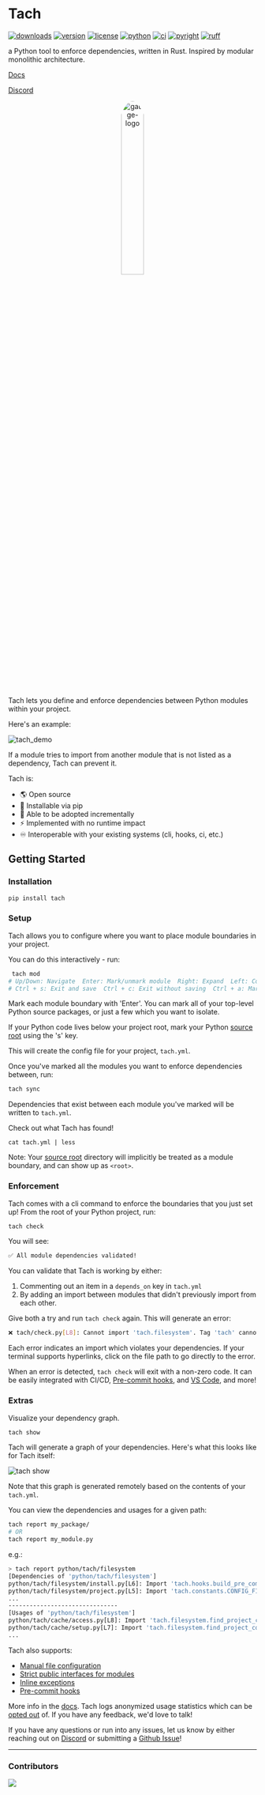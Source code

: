 
# Tach

[![downloads](https://static.pepy.tech/badge/tach/month)](https://pepy.tech/project/tach)
[![version](https://img.shields.io/pypi/v/tach.svg)](https://pypi.Python.org/pypi/tach)
[![license](https://img.shields.io/pypi/l/tach.svg)](https://pypi.Python.org/pypi/tach)
[![python](https://img.shields.io/pypi/pyversions/tach.svg)](https://pypi.Python.org/pypi/tach)
[![ci](https://github.com/gauge-sh/tach/actions/workflows/ci.yml/badge.svg)](https://github.com/gauge-sh/tach/actions/workflows/ci.yml)
[![pyright](https://microsoft.github.io/pyright/img/pyright_badge.svg)](https://microsoft.github.io/pyright/)
[![ruff](https://img.shields.io/endpoint?url=https://raw.githubusercontent.com/astral-sh/ruff/main/assets/badge/v2.json)](https://github.com/astral-sh/ruff)

a Python tool to enforce dependencies, written in Rust. Inspired by modular monolithic architecture.

[Docs](https://docs.gauge.sh)

[Discord](https://discord.gg/Kz2TnszerR)

<div align="center">
    <img src="docs/assets/light_logo.png" alt="gauge-logo" width="30%"  style="border-radius: 50%; padding-bottom: 20px"/>
</div>

Tach lets you define and enforce dependencies between Python modules within your project.

Here's an example:

![tach_demo](https://github.com/gauge-sh/tach/assets/10570340/6fc1e9b4-5a78-4330-a329-9187bd9c374d)

If a module tries to import from another module that is not listed as a dependency, Tach can prevent it.

Tach is:
- 🌎 Open source
- 🐍 Installable via pip
- 🔧 Able to be adopted incrementally
- ⚡  Implemented with no runtime impact
- ♾️ Interoperable with your existing systems (cli, hooks, ci, etc.)

## Getting Started

### Installation
```bash
pip install tach
```
### Setup
Tach allows you to configure where you want to place module boundaries in your project.

You can do this interactively - run:
```bash
 tach mod
# Up/Down: Navigate  Enter: Mark/unmark module  Right: Expand  Left: Collapse  Ctrl + Up: Jump to parent
# Ctrl + s: Exit and save  Ctrl + c: Exit without saving  Ctrl + a: Mark/unmark all
```
Mark each module boundary with 'Enter'. You can mark all of your top-level Python source packages, or just a few which you want to isolate.

If your Python code lives below your project root, mark your Python [source root](https://docs.gauge.sh/usage/configuration#source-root) using the 's' key.

This will create the config file for your project, `tach.yml`.

Once you've marked all the modules you want to enforce dependencies between, run:
```bash
tach sync
```
Dependencies that exist between each module you've marked will be written to `tach.yml`.

Check out what Tach has found! 
```
cat tach.yml | less
```

Note: Your [source root](https://docs.gauge.sh/usage/configuration#source-root) directory will implicitly be treated as a module boundary, and can show up as `<root>`.

### Enforcement
Tach comes with a cli command to enforce the boundaries that you just set up! From the root of your Python project, run:
```bash
tach check
```
You will see:
```bash
✅ All module dependencies validated!
```

You can validate that Tach is working by either:
1. Commenting out an item in a `depends_on` key in `tach.yml`
2. By adding an import between modules that didn't previously import from each other. 

Give both a try and run `tach check` again. This will generate an error:
```bash
❌ tach/check.py[L8]: Cannot import 'tach.filesystem'. Tag 'tach' cannot depend on 'tach.filesystem'. 
```

Each error indicates an import which violates your dependencies. If your terminal supports hyperlinks, click on the file path to go directly to the error.

When an error is detected, `tach check` will exit with a non-zero code. It can be easily integrated with CI/CD, [Pre-commit hooks](https://docs.gauge.sh/usage/commands#tach-install), and [VS Code](https://marketplace.visualstudio.com/items?itemName=Gauge.tach), and more!

### Extras

Visualize your dependency graph.
```bash
tach show
```
Tach will generate a graph of your dependencies. Here's what this looks like for Tach itself:

![tach show](docs/assets/tach_show.png)

Note that this graph is generated remotely based on the contents of your `tach.yml`.

You can view the dependencies and usages for a given path:
```bash
tach report my_package/
# OR
tach report my_module.py
```
e.g.:
```bash
> tach report python/tach/filesystem
[Dependencies of 'python/tach/filesystem']
python/tach/filesystem/install.py[L6]: Import 'tach.hooks.build_pre_commit_hook_content'
python/tach/filesystem/project.py[L5]: Import 'tach.constants.CONFIG_FILE_NAME'
...
-------------------------------
[Usages of 'python/tach/filesystem']
python/tach/cache/access.py[L8]: Import 'tach.filesystem.find_project_config_root'
python/tach/cache/setup.py[L7]: Import 'tach.filesystem.find_project_config_root'
...
```

Tach also supports:

- [Manual file configuration](https://docs.gauge.sh/usage/configuration)
- [Strict public interfaces for modules](https://docs.gauge.sh/usage/strict-mode/)
- [Inline exceptions](https://docs.gauge.sh/usage/tach-ignore)
- [Pre-commit hooks](https://docs.gauge.sh/usage/commands#tach-install)


More info in the [docs](https://docs.gauge.sh/). Tach logs anonymized usage statistics which can be [opted out](https://docs.gauge.sh/usage/faq/) of.
If you have any feedback, we'd love to talk!

If you have any questions or run into any issues, let us know by either reaching out on [Discord](https://discord.gg/Kz2TnszerR) or submitting a [Github Issue](https://github.com/gauge-sh/tach/issues)!

---

### Contributors

<a href="https://github.com/gauge-sh/tach/graphs/contributors">
  <img src="https://contrib.rocks/image?repo=gauge-sh/tach" />
</a>
